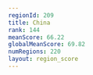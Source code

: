 ```yaml
---
regionId: 209
title: China
rank: 144
meanScore: 66.22
globalMeanScore: 69.82
numRegions: 220
layout: region_score
---
```

